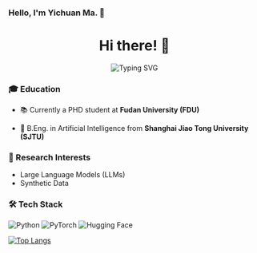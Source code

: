 ### Hello, I'm Yichuan Ma. 👋

<h1 align="center">Hi there! 👋 </h1>

<div align="center">
  <img src="https://readme-typing-svg.herokuapp.com?font=Fira+Code&pause=1000&color=2C96F7&center=true&vCenter=true&width=435&lines=NLP+Enthusiast;LLM+Developer" alt="Typing SVG" />
</div>


### 🎓 Education
- 📚 Currently a PHD student at **Fudan University (FDU)**
  
- 🎯 B.Eng. in Artificial Intelligence from **Shanghai Jiao Tong University (SJTU)**


### 🔬 Research Interests
- Large Language Models (LLMs)
- Synthetic Data


### 🛠️ Tech Stack
![Python](https://img.shields.io/badge/-Python-3776AB?style=flat-square&logo=python&logoColor=white)
![PyTorch](https://img.shields.io/badge/-PyTorch-EE4C2C?style=flat-square&logo=pytorch&logoColor=white)
![Hugging Face](https://img.shields.io/badge/-Hugging%20Face-FF9D00?style=flat-square&logo=huggingface&logoColor=white)

[![Top Langs](https://github-readme-stats.vercel.app/api/top-langs/?username=Entarochuan)](https://github.com/anuraghazra/github-readme-stats)



